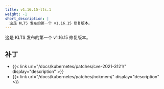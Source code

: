 ```yaml
---
title: v1.16.15-lts.1
weight: -1
short_description: |
  这是 KLTS 发布的第一个 v1.16.15 修复版本。
---
```


这是 KLTS 发布的第一个 v1.16.15 修复版本。

## 补丁

- {{< link url="/docs/kubernetes/patches/cve-2021-3121/" display="description" >}}
- {{< link url="/docs/kubernetes/patches/nokmem/" display="description" >}}
